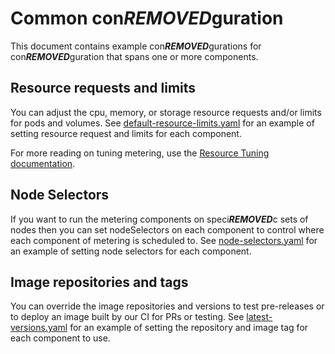 # Common con***REMOVED***guration

This document contains example con***REMOVED***gurations for con***REMOVED***guration that spans one or more components.

## Resource requests and limits

You can adjust the cpu, memory, or storage resource requests and/or limits for pods and volumes.
See [default-resource-limits.yaml][default-resource-limits] for an example of setting resource request and limits for each component.

For more reading on tuning metering, use the [Resource Tuning documentation][tuning].

## Node Selectors

If you want to run the metering components on speci***REMOVED***c sets of nodes then you can set nodeSelectors on each component to control where each component of metering is scheduled to.
See [node-selectors.yaml][node-selectors-con***REMOVED***g] for an example of setting node selectors for each component.

## Image repositories and tags

You can override the image repositories and versions to test pre-releases or to deploy an image built by our CI for PRs or testing.
See [latest-versions.yaml][latest-versions] for an example of setting the repository and image tag for each component to use.

[latest-versions]: ../manifests/metering-con***REMOVED***g/latest-versions.yaml
[kube-prometheus]: https://github.com/coreos/prometheus-operator/tree/master/contrib/kube-prometheus
[node-selectors-con***REMOVED***g]: ../manifests/metering-con***REMOVED***g/custom-node-selectors.yaml
[default-resource-limits]: ../manifests/metering-con***REMOVED***g/default-resource-limits.yaml
[tuning]: tuning.md
